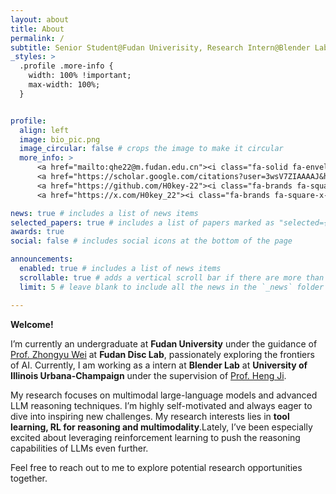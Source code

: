 ```yaml
---
layout: about
title: About
permalink: /
subtitle: Senior Student@Fudan Univerisity, Research Intern@Blender Lab, Research Intern@Fudan NLP, Reds@Liverpool FC
_styles: >
  .profile .more-info {
    width: 100% !important;
    max-width: 100%;
  }


profile:
  align: left
  image: bio_pic.png
  image_circular: false # crops the image to make it circular
  more_info: >
      <a href="mailto:qhe22@m.fudan.edu.cn"><i class="fa-solid fa-envelope fa-2x"></i></a>
      <a href="https://scholar.google.com/citations?user=3wsV7ZIAAAAJ&hl=en"><i class="ai ai-google-scholar-square ai-2x"></i></a>
      <a href="https://github.com/H0key-22"><i class="fa-brands fa-square-github fa-2x"></i></a>
      <a href="https://x.com/H0key_22"><i class="fa-brands fa-square-x-twitter fa-2x"></i></a>

news: true # includes a list of news items
selected_papers: true # includes a list of papers marked as "selected={true}"
awards: true
social: false # includes social icons at the bottom of the page

announcements:
  enabled: true # includes a list of news items
  scrollable: true # adds a vertical scroll bar if there are more than 3 news items
  limit: 5 # leave blank to include all the news in the `_news` folder

---
```

**Welcome!**

I’m currently an undergraduate at **Fudan University** under the guidance of [Prof. Zhongyu Wei](https://scholar.google.com/citations?hl=en&user=AjLDxxgAAAAJ) at **Fudan Disc Lab**, passionately exploring the frontiers of AI. Currently, I am working as a intern at **Blender Lab** at **University of Illinois Urbana-Champaign**
 under the supervision of [Prof. Heng Ji](https://scholar.google.com/citations?hl=en&user=z7GCqT4AAAAJ).

My research focuses on multimodal large-language models and advanced LLM reasoning techniques. I’m highly self-motivated and always eager to dive into inspiring new challenges. My research interests lies in **tool learning, RL for reasoning and multimodality**.Lately, I’ve been especially excited about leveraging reinforcement learning to push the reasoning capabilities of LLMs even further.

Feel free to reach out to me to explore potential research opportunities together.
